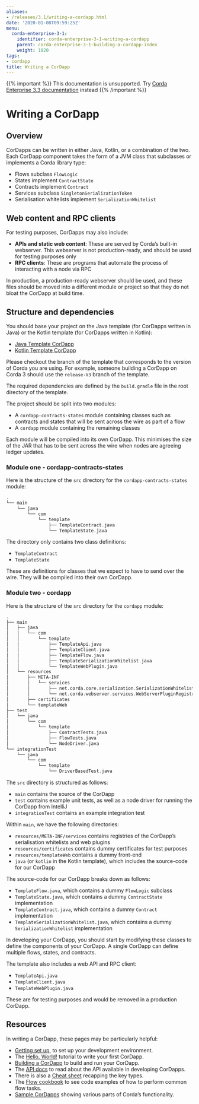 ```yaml
---
aliases:
- /releases/3.1/writing-a-cordapp.html
date: '2020-01-08T09:59:25Z'
menu:
  corda-enterprise-3-1:
    identifier: corda-enterprise-3-1-writing-a-cordapp
    parent: corda-enterprise-3-1-building-a-cordapp-index
    weight: 1020
tags:
- cordapp
title: Writing a CorDapp
---
```

{{% important %}}
This documentation is unsupported.
Try [Corda Enterprise 3.3 documentation](/docs/corda-enterprise/3.3/_index.md) instead
{{% /important %}}


# Writing a CorDapp



## Overview

CorDapps can be written in either Java, Kotlin, or a combination of the two. Each CorDapp component takes the form
of a JVM class that subclasses or implements a Corda library type:


* Flows subclass `FlowLogic`
* States implement `ContractState`
* Contracts implement `Contract`
* Services subclass `SingletonSerializationToken`
* Serialisation whitelists implement `SerializationWhitelist`


## Web content and RPC clients

For testing purposes, CorDapps may also include:


* **APIs and static web content**: These are served by Corda’s built-in webserver. This webserver is not
production-ready, and should be used for testing purposes only
* **RPC clients**: These are programs that automate the process of interacting with a node via RPC

In production, a production-ready webserver should be used, and these files should be moved into a different module or
project so that they do not bloat the CorDapp at build time.



## Structure and dependencies

You should base your project on the Java template (for CorDapps written in Java) or the Kotlin template (for CorDapps
written in Kotlin):


* [Java Template CorDapp](https://github.com/corda/cordapp-template-java)
* [Kotlin Template CorDapp](https://github.com/corda/cordapp-template-kotlin)

Please checkout the branch of the template that corresponds to the version of Corda you are using. For example, someone
building a CorDapp on Corda 3 should use the `release-V3` branch of the template.

The required dependencies are defined by the `build.gradle` file in the root directory of the template.

The project should be split into two modules:


* A `cordapp-contracts-states` module containing classes such as contracts and states that will be sent across the
wire as part of a flow
* A `cordapp` module containing the remaining classes

Each module will be compiled into its own CorDapp. This minimises the size of the JAR that has to be sent across the
wire when nodes are agreeing ledger updates.


### Module one - cordapp-contracts-states

Here is the structure of the `src` directory for the `cordapp-contracts-states` module:

```kotlin
.
└── main
    └── java
        └── com
            └── template
                ├── TemplateContract.java
                └── TemplateState.java
```

The directory only contains two class definitions:


* `TemplateContract`
* `TemplateState`

These are definitions for classes that we expect to have to send over the wire. They will be compiled into their own
CorDapp.


### Module two - cordapp

Here is the structure of the `src` directory for the `cordapp` module:

```kotlin
.
├── main
│   ├── java
│   │   └── com
│   │       └── template
│   │           ├── TemplateApi.java
│   │           ├── TemplateClient.java
│   │           ├── TemplateFlow.java
│   │           ├── TemplateSerializationWhitelist.java
│   │           └── TemplateWebPlugin.java
│   └── resources
│       ├── META-INF
│       │   └── services
│       │       ├── net.corda.core.serialization.SerializationWhitelist
│       │       └── net.corda.webserver.services.WebServerPluginRegistry
│       ├── certificates
│       └── templateWeb
├── test
│   └── java
│       └── com
│           └── template
│               ├── ContractTests.java
│               ├── FlowTests.java
│               └── NodeDriver.java
└── integrationTest
    └── java
        └── com
            └── template
                └── DriverBasedTest.java
```

The `src` directory is structured as follows:


* `main` contains the source of the CorDapp
* `test` contains example unit tests, as well as a node driver for running the CorDapp from IntelliJ
* `integrationTest` contains an example integration test

Within `main`, we have the following directories:


* `resources/META-INF/services` contains registries of the CorDapp’s serialisation whitelists and web plugins
* `resources/certificates` contains dummy certificates for test purposes
* `resources/templateWeb` contains a dummy front-end
* `java` (or `kotlin` in the Kotlin template), which includes the source-code for our CorDapp

The source-code for our CorDapp breaks down as follows:


* `TemplateFlow.java`, which contains a dummy `FlowLogic` subclass
* `TemplateState.java`, which contains a dummy `ContractState` implementation
* `TemplateContract.java`, which contains a dummy `Contract` implementation
* `TemplateSerializationWhitelist.java`, which contains a dummy `SerializationWhitelist` implementation

In developing your CorDapp, you should start by modifying these classes to define the components of your CorDapp. A
single CorDapp can define multiple flows, states, and contracts.

The template also includes a web API and RPC client:


* `TemplateApi.java`
* `TemplateClient.java`
* `TemplateWebPlugin.java`

These are for testing purposes and would be removed in a production CorDapp.


## Resources

In writing a CorDapp, these pages may be particularly helpful:


* [Getting set up](getting-set-up.md), to set up your development environment.
* The [Hello, World!](hello-world-introduction.md) tutorial to write your first CorDapp.
* [Building a CorDapp](cordapp-build-systems.md) to build and run your CorDapp.
* The [API docs](/api/javadoc/index.html) to read about the API available in developing CorDapps.
* There is also a [Cheat sheet](cheat-sheet.md) recapping the key types.
* The [Flow cookbook](flow-cookbook.md) to see code examples of how to perform common flow tasks.
* [Sample CorDapps](https://www.corda.net/samples/) showing various parts of Corda’s functionality.

